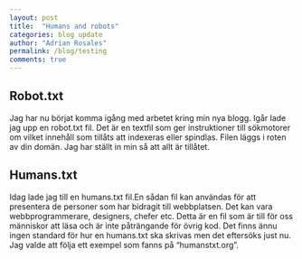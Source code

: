 ```yaml
---
layout: post
title:  "Humans and robots"
categories: blog update
author: "Adrian Rosales"
permalink: /blog/testing
comments: true
---
```


## Robot.txt
Jag har nu börjat komma igång med arbetet kring min nya blogg. Igår lade jag upp en robot.txt fil. Det är en textfil som ger instruktioner till sökmotorer om vilket innehåll som tillåts att indexeras eller spindlas. Filen läggs i roten av din domän. Jag har ställt in min så att allt är tillåtet.

## Humans.txt
Idag lade jag till en humans.txt fil.En sådan fil kan användas för att presentera de personer som har bidragit till webbplatsen. Det kan vara webbprogrammerare, designers, chefer etc. Detta är en fil som är till för oss människor att läsa och är inte påträngande för övrig kod. Det finns ännu ingen standard för hur en humans.txt ska skrivas men det eftersöks just nu. Jag valde att följa ett exempel som fanns på “humanstxt.org”.

